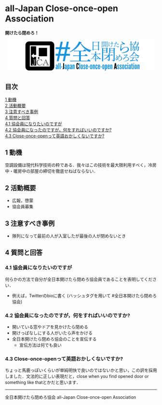 # all-Japan Close-once-open Association
__開けたら閉めろ！__


![jca_logo_t.png](https://raw.githubusercontent.com/yustier/yustier/yustier/resource/jca_logo_t.png)


## 目次
[1 動機](#1-動機)  
[2 活動概要](#2-活動概要)  
[3 注意すべき事例](#3-注意すべき事例)  
[4 質問と回答](#4-質問と回答)  
[4.1 協会員になりたいのですが](#41-協会員になりたいのですが)  
[4.2 協会員になったのですが，何をすればいいのですか?](#42-協会員になったのですが何をすればいいのですか)  
[4.3 Close-once-openって英語おかしくないですか?](#43-close-once-openって英語おかしくないですか)


## 1 動機
空調設備は現代科学技術の粋である．我々はこの技術を最大限利用すべく，冷房中・暖房中の部屋の締切を徹底せねばならない．


## 2 活動概要
- 広報，啓蒙
- 協会員募集


## 3 注意すべき事例
- 隊列になって最前の人が入室したが最後の人が閉めないとき


## 4 質問と回答
### 4.1 協会員になりたいのですが
何らかの方法で自分が全日本開けたら閉めろ協会員であることを表明してください．
* 例えば，Twitterのbioに書く (ハッシュタグを用いて #全日本開けたら閉めろ協会)


### 4.2 協会員になったのですが，何をすればいいのですか?
* 開いている窓やドアを見かけたら閉める
* 開けっぱなしにする人がいたら声をかける
* 全日本開けたら閉めろ協会のことを宣伝する
    * 宣伝方法は何でも良い


### 4.3 Close-once-openって英語おかしくないですか?
ちょっと馬鹿っぽいくらいが単純明快で良いのではないかと思い，この訳を採用しました．文法的に正しい表現だと，close when you find opened door or something like thatとかだと思います．


------

全日本開けたら閉めろ協会 all-Japan Close-once-open Association


<!---
Copyright 2019 Airoku
-->
